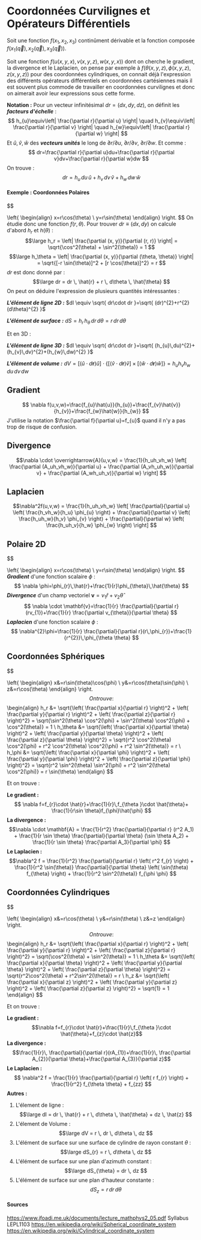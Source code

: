 # Coordonnées Curvilignes et Opérateurs Différentiels

Soit une fonction $f(x_{1},x_{2},x_{3})$ continûment dérivable et la fonction composée $f(x_{1}(\overrightarrow{q}),x_{2}(\overrightarrow{q}),x_{3}(\overrightarrow{q}))$.

Soit une fonction $f(u(x,y,x),v(x,y,z),w(x,y,x))$ dont on cherche le gradient, la divergence et le Laplacien, on pense par exemple à $f(\theta(x,y,z),\phi(x,y,z),z(x,y,z))$ pour des coordonnées cylindriques, on connait déjà l'expression des différents opérateurs différentiels en coordonnées cartésiennes mais il est souvent plus commode de travailler en coordonnées curvilignes et donc on aimerait avoir leur expressions sous cette forme. 

**Notation :**
Pour un vecteur infinitésimal $dr=(dx,dy,dz)$, on définit les ***facteurs d'échelle*** :
$$
h_{u}\equiv\left| \frac{\partial r}{\partial u} \right| \quad h_{v}\equiv\left| \frac{\partial r}{\partial v} \right| \quad h_{w}\equiv\left| \frac{\partial r}{\partial w} \right|
$$
Et $\hat{u},\hat{v},\hat{w}$ des ***vecteurs unités*** le long de $\partial r/\partial u$,  $\partial r/\partial v$, $\partial r/\partial w$. Et comme :
$$
dr=\frac{\partial r}{\partial u}du+\frac{\partial r}{\partial v}dv+\frac{\partial r}{\partial w}dw
$$
On trouve :
$$
dr=h_{u}\,du\,\hat{u}+h_{v}\,dv\,\hat{v}+h_{w}\,dw\,\hat{w}
$$
#### Exemple : Coordonnées Polaires
$$

\left\{
\begin{align}
x=r\cos(\theta) \\
y=r\sin(\theta)
\end{align}
\right.
$$
On étudie donc une fonction $f(r,\theta)$.
Pour trouver $dr \equiv(dx,dy)$ on calcule d'abord $h_{r}$ et $h(\theta)$ :
$$\large
h_r = \left| \frac{\partial (x, y)}{\partial (r, r)} \right| = \sqrt{\cos^2(\theta) + \sin^2(\theta)} = 1
$$
$$\large
h_\theta = \left| \frac{\partial (x, y)}{\partial (\theta, \theta)} \right| = \sqrt{[-r \sin(\theta)]^2 + [r \cos(\theta)]^2} = r
$$
$dr$ est donc donné par :
$$\large
dr = dr \, \hat{r} + r \, d\theta \, \hat{\theta}
$$
On peut on déduire l'expression de plusieurs quantités intéressantes :

***L'élément de ligne 2D :*** $dl \equiv \sqrt{ dr\cdot dr }=\sqrt{ (dr)^{2}+r^{2}(d\theta)^{2} }$

***L'élément de surface :*** $dS=h_{r}\,h_{\theta}\,dr\,d\theta=r\,dr\,d\theta$

Et en 3D :

***L'élément de ligne 3D :*** $dl \equiv \sqrt{ dr\cdot dr }=\sqrt{ (h_{u}\,du)^{2}+(h_{v}\,dv)^{2}+(h_{w}\,dw)^{2} }$

***L'élément de volume :*** $dV = \left[ (\hat{u} \cdot d\mathbf{r})\hat{u} \right] \cdot \left\{ \left[ (\hat{v} \cdot d\mathbf{r})\hat{v} \right] \times \left[ (\hat{w} \cdot d\mathbf{r})\hat{w} \right] \right\} = h_uh_vh_w \, du \, dv \, dw$

## Gradient
$$
\nabla f(u,v,w)=\frac{f_{u}\hat{u}}{h_{u}}+\frac{f_{v}\hat{v}}{h_{v}}+\frac{f_{w}\hat{w}}{h_{w}}
$$
J'utilise la notation $\frac{\partial f}{\partial u}=f_{u}$ quand il n'y a pas trop de risque de confusion.
## Divergence
$$\nabla \cdot \overrightarrow{A}(u,v,w) = \frac{1}{h_uh_vh_w} \left[ \frac{\partial (A_uh_vh_w)}{\partial u} + \frac{\partial (A_vh_uh_w)}{\partial v} + \frac{\partial (A_wh_uh_v)}{\partial w} \right] $$
## Laplacien
$$\nabla^2f(u,v,w) = \frac{1}{h_uh_vh_w} \left[ \frac{\partial}{\partial u} \left( \frac{h_vh_w}{h_u} \phi_{u} \right) + \frac{\partial}{\partial v} \left( \frac{h_uh_w}{h_v} \phi_{v} \right) + \frac{\partial}{\partial w} \left( \frac{h_uh_v}{h_w} \phi_{w} \right) \right] $$
## Polaire 2D
$$

\left\{
\begin{align}
x=r\cos(\theta) \\
y=r\sin(\theta)
\end{align}
\right.
$$
***Gradient*** d'une fonction scalaire $\phi$ :
$$
\nabla \phi=\phi_{r}\,\hat{r}+\frac{1}{r}\phi_{\theta}\,\hat{\theta}
$$
***Divergence*** d'un champ vectoriel $\mathbf{v}=v_{1}\hat{r}+v_{2}\hat{\theta}$
$$
\nabla \cdot \mathbf{v}=\frac{1}{r} \frac{\partial}{\partial r}(rv_{1})+\frac{1}{r} \frac{\partial v_{\theta}}{\partial \theta}
$$
***Laplacien*** d'une fonction scalaire $\phi$ :
$$
\nabla^{2}\phi=\frac{1}{r} \frac{\partial}{\partial r}(r\,\phi_{r})+\frac{1}{r^{2}}\,\phi_{\theta \theta}
$$

## Coordonnées Sphériques
$$

\left\{
\begin{align}
x&=r\sin(\theta)\cos(\phi) \\
y&=r\cos(\theta)\sin(\phi) \\
z&=r\cos(\theta)
\end{align}
\right.
$$
On trouve :
$$ 
\begin{align}
h_r &= \sqrt{\left( \frac{\partial x}{\partial r} \right)^2 + \left( \frac{\partial y}{\partial r} \right)^2 + \left( \frac{\partial z}{\partial r} \right)^2} = \sqrt{\sin^2(\theta) \cos^2(\phi) + \sin^2(\theta) \cos^2(\phi) + \cos^2(\theta)} = 1 \\
h_\theta &= \sqrt{\left( \frac{\partial x}{\partial \theta} \right)^2 + \left( \frac{\partial y}{\partial \theta} \right)^2 + \left( \frac{\partial z}{\partial \theta} \right)^2} = \sqrt{r^2 \cos^2(\theta) \cos^2(\phi) + r^2 \cos^2(\theta) \cos^2(\phi) + r^2 \sin^2(\theta)} = r \\
h_\phi &= \sqrt{\left( \frac{\partial x}{\partial \phi} \right)^2 + \left( \frac{\partial y}{\partial \phi} \right)^2 + \left( \frac{\partial z}{\partial \phi} \right)^2} = \sqrt{r^2 \sin^2(\theta) \sin^2(\phi) + r^2 \sin^2(\theta) \cos^2(\phi)} = r \sin(\theta)
\end{align}
 $$

Et on trouve :

**Le gradient :**
$$
\nabla f=f_{r}\cdot \hat{r}+\frac{1}{r}\,f_{\theta }\cdot \hat{\theta}+ \frac{1}{r\sin \theta}f_{\phi}\hat{\phi}
$$
**La divergence :**
$$\nabla \cdot \mathbf{A} = \frac{1}{r^2} \frac{\partial}{\partial r} (r^2 A_1) + \frac{1}{r \sin \theta} \frac{\partial}{\partial \theta} (\sin \theta A_2) + \frac{1}{r \sin \theta} \frac{\partial A_3}{\partial \phi} $$
**Le Laplacien :**
$$\nabla^2 f = \frac{1}{r^2} \frac{\partial}{\partial r} \left( r^2 f_{r} \right) + \frac{1}{r^2 \sin(\theta)} \frac{\partial}{\partial \theta} \left( \sin(\theta) f_{\theta} \right) + \frac{1}{r^2 \sin^2(\theta)} f_{\phi \phi} $$
## Coordonnées Cylindriques
$$

\left\{
\begin{align}
x&=r\cos(\theta) \\
y&=r\sin(\theta) \\
z&=z
\end{align}
\right.
$$
On trouve :
$$ 
\begin{align}
h_r &= \sqrt{\left( \frac{\partial x}{\partial r} \right)^2 + \left( \frac{\partial y}{\partial r} \right)^2 + \left( \frac{\partial z}{\partial r} \right)^2} = \sqrt{\cos^2(\theta) + \sin^2(\theta)} = 1 \\
h_\theta &= \sqrt{\left( \frac{\partial x}{\partial \theta} \right)^2 + \left( \frac{\partial y}{\partial \theta} \right)^2 + \left( \frac{\partial z}{\partial \theta} \right)^2} = \sqrt{r^2\cos^2(\theta) + r^2\sin^2(\theta)} = r \\
h_z &= \sqrt{\left( \frac{\partial x}{\partial z} \right)^2 + \left( \frac{\partial y}{\partial z} \right)^2 + \left( \frac{\partial z}{\partial z} \right)^2} = \sqrt{1} = 1
\end{align}
 $$

Et on trouve :

**Le gradient :**
$$\nabla f=f_{r}\cdot \hat{r}+\frac{1}{r}\,f_{\theta }\cdot \hat{\theta}+f_{z}\cdot \hat{z}$$
**La divergence :**
$$\frac{1}{r}\, \frac{\partial}{\partial r}(rA_{1})+\frac{1}{r}\, \frac{\partial A_{2}}{\partial \theta}+\frac{\partial A_{3}}{\partial z}$$
**Le Laplacien :**
$$ \nabla^2 f = \frac{1}{r} \frac{\partial}{\partial r} \left( r f_{r} \right) + \frac{1}{r^2} f_{\theta \theta} + f_{zz} $$
**Autres :**
1. L'élement de ligne :
$$\large
dl = dr \, \hat{r} + r \, d\theta \, \hat{\theta} + dz \, \hat{z}
$$
2. L'élement de Volume :
$$\large
dV = r \, dr \, d\theta \, dz
$$
3. L'élément de surface sur une surface de cylindre de rayon constant $\theta$ :
$$\large
dS_{r} = r \, d\theta \, dz
$$
4. L'élément de surface sur une plan d'azimuth constant :
$$\large
dS_{\theta} = dr \, dz
$$
5. L'élément de surface sur une plan d'hauteur constante :
$$
dS_{z}=r\,dr\,d\theta
$$





#### Sources
https://www.jfoadi.me.uk/documents/lecture_mathphys2_05.pdf
Syllabus LEPL1103
https://en.wikipedia.org/wiki/Spherical_coordinate_system
https://en.wikipedia.org/wiki/Cylindrical_coordinate_system